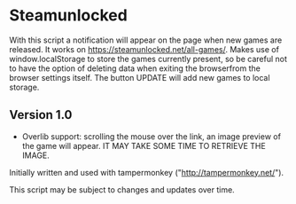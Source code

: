 # Steamunlocked

With this script a notification will appear on the page when new games are released. It works on https://steamunlocked.net/all-games/. Makes use of window.localStorage to store the games currently present, so be careful not to have the option of deleting data when exiting the browserfrom the browser settings itself. The button UPDATE will add new games to local storage. 


## Version 1.0
 - Overlib support: scrolling the mouse over the link, an image preview of the game will appear. IT MAY TAKE SOME TIME TO RETRIEVE THE IMAGE.

Initially written and used with tampermonkey ("http://tampermonkey.net/").

This script may be subject to changes and updates over time.

